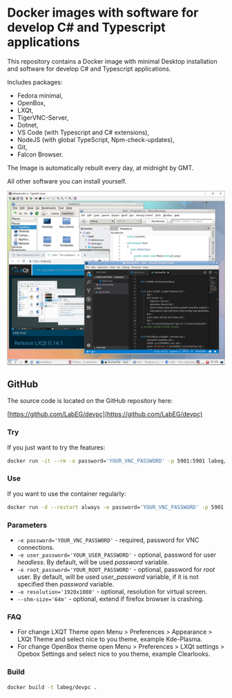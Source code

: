 # Docker images with software for develop C# and Typescript applications

This repository contains a Docker image with minimal Desktop installation and software for develop C# and Typescript applications.

Includes packages:

- Fedora minimal,
- OpenBox,
- LXQt,
- TigerVNC-Server,
- Dotnet,
- VS Code (with Typescript and C# extensions),
- NodeJS (with global TypeScript, Npm-check-updates),
- Git,
- Falcon Browser.

The Image is automatically rebuilt every day, at midnight by GMT.

All other software you can install yourself.

![Docker LXQt Desktop access via TightVNC Client](https://raw.githubusercontent.com/LabEG/devpc/master/.pics/vnc_container_view.png)

## GitHub

The source code is located on the GitHub repository here:

[https://github.com/LabEG/devpc](https://github.com/LabEG/devpc)

### Try

If you just want to try the features:

```sh
docker run -it --rm -e password='YOUR_VNC_PASSWORD' -p 5901:5901 labeg/devpc
```

### Use

If you want to use the container regularly:

```sh
docker run -d --restart always -e password='YOUR_VNC_PASSWORD' -p 5901:5901 labeg/devpc
```

### Parameters

- `-e password='YOUR_VNC_PASSWORD'` - required, password for VNC connections.
- `-e user_password='YOUR_USER_PASSWORD'` - optional, password for user *headless*. By default, will be used *password* variable.
- `-e root_password='YOUR_ROOT_PASSWORD'` - optional, password for *root* user. By default, will be used *user_password* variable, if it is not specified then *password* variable.
- `-e resolution='1920x1080'` - optional, resolution for virtual screen.
- `--shm-size='64m'` - optional, extend if firefox browser is crashing.

### FAQ

- For change LXQT Theme open Menu > Preferences > Appearance > LXQt Theme and select nice to you theme, example Kde-Plasma.
- For change OpenBox theme open Menu > Preferences > LXQt settings > Opebox Settings and select nice to you theme, example Clearlooks.

### Build

```sh
docker build -t labeg/devpc .
```
